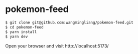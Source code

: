 # pokemon-feed

```bash
$ git clone git@github.com:wangmingliang/pokemon-feed.git
$ cd pokemon-feed
$ yarn install
$ yarn dev
```

Open your browser and visit http://localhost:5173/